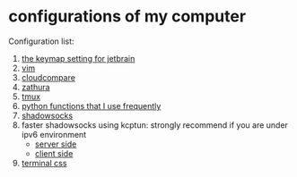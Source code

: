 # configurations of my computer

Configuration list:

1. [the keymap setting for jetbrain](./jetbrain_settings.jar)
2. [vim](https://github.com/wwtalwtaw/.vim/)
3. [cloudcompare](./install_cc.sh)
4. [zathura](./zathurarc)
5. [tmux](./.tmux.conf)
6. [python functions that I use frequently](./my_pyfun)
7. [shadowsocks](./install_ss.sh)
8. faster shadowsocks using kcptun: strongly recommend if you are under ipv6 environment
    * [server side](./fast_server.sh)
    * [client side](./fast_client.sh)
9. [terminal css](./gtk.css)

